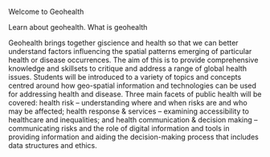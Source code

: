 Welcome to Geohealth

Learn about geohealth.
What is geohealth

Geohealth brings together giscience and health so that we can better understand factors influencing the spatial patterns emerging of particular health or disease occurrences. The aim of this is to provide comprehensive knowledge and skillsets to critique and address a range of global health issues. Students will be introduced to a variety of topics and concepts centred around how geo-spatial information and technologies can be used for addressing health and disease. Three main facets of public health will be covered: health risk – understanding where and when risks are and who may be affected; health response & services – examining accessibility to healthcare and inequalities; and health communication & decision making – communicating risks and the role of digital information and tools in providing information and aiding the decision-making process that includes data structures and ethics.
